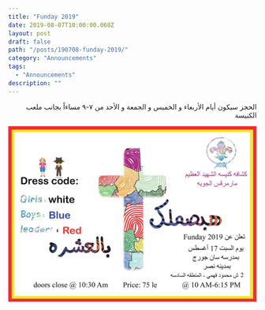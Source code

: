 ```yaml
---
title: "Funday 2019"
date: 2019-08-07T10:00:00.068Z
layout: post
draft: false
path: "/posts/190708-funday-2019/"
category: "Announcements"
tags:
  - "Announcements"
description: ""
---
```


<div dir="rtl">

الحجز سيكون أيام الأربعاء و الخميس و الجمعة و الأحد من ٧-٩ مساءاً بجانب ملعب الكنيسة
</div>

![](funday-pic.jpeg)
